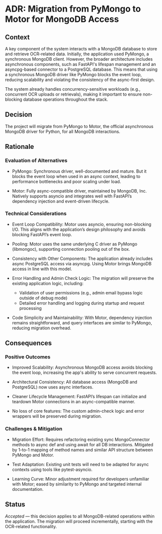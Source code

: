 # ADR: Migration from PyMongo to Motor for MongoDB Access

## Context
A key component of the system interacts with a MongoDB database to store and retrieve OCR-related data.
Initially, the application used PyMongo, a synchronous MongoDB client. However, the broader architecture
includes asynchronous components, such as FastAPI's lifespan management and an asyncpg-based connector to a PostgreSQL database.
This means that using a synchronous MongoDB driver like PyMongo blocks the event loop,
reducing scalability and violating the consistency of the async-first design.

The system already handles concurrency-sensitive workloads (e.g., concurrent OCR uploads or retrievals),
making it important to ensure non-blocking database operations throughout the stack.

## Decision


The project will migrate from PyMongo to Motor,
the official asynchronous MongoDB driver for Python, for all MongoDB interactions.

## Rationale
### Evaluation of Alternatives
- PyMongo: Synchronous driver, well-documented and mature. But it blocks the event loop
when used in an async context, leading to performance bottlenecks and poor scaling under load.

- Motor: Fully async-compatible driver, maintained by MongoDB, Inc. Natively supports asyncio
and integrates well with FastAPI’s dependency injection and event-driven lifecycle.

### Technical Considerations
- Event Loop Compatibility: Motor uses asyncio, ensuring non-blocking I/O.
This aligns with the application’s design philosophy and avoids blocking FastAPI’s event loop.

- Pooling: Motor uses the same underlying C driver as PyMongo (libmongoc),
supporting connection pooling out of the box.

- Consistency with Other Components: The application already includes async PostgreSQL access
via asyncpg. Using Motor brings MongoDB access in line with this model.

- Error Handling and Admin Check Logic: The migration will preserve the existing application logic, including:
    - Validation of user permissions (e.g., admin email bypass logic outside of debug mode)
    - Detailed error handling and logging during startup and request processing

- Code Simplicity and Maintainability: With Motor, dependency injection remains
straightforward, and query interfaces are similar to PyMongo, reducing migration overhead.

## Consequences
### Positive Outcomes
- Improved Scalability: Asynchronous MongoDB access avoids blocking the event loop,
increasing the app's ability to serve concurrent requests.

- Architectural Consistency: All database access (MongoDB and PostgreSQL)
now uses async interfaces.

- Cleaner Lifecycle Management: FastAPI’s lifespan can initialize and teardown
Motor connections in an async-compatible manner.

- No loss of core features: The custom admin-check logic
and error wrappers will be preserved during migration.

### Challenges & Mitigation
- Migration Effort: Requires refactoring existing sync MongoConnector
methods to async def and using await for all DB interactions.
Mitigated by 1-to-1 mapping of method names and similar API structure between PyMongo and Motor.

- Test Adaptation: Existing unit tests will need to be adapted for
async contexts using tools like pytest-asyncio.

- Learning Curve: Minor adjustment required for developers unfamiliar with Motor;
eased by similarity to PyMongo and targeted internal documentation.

## Status
_Accepted_ — this decision applies to all MongoDB-related operations within the application.
The migration will proceed incrementally, starting with the OCR-related functionality.
